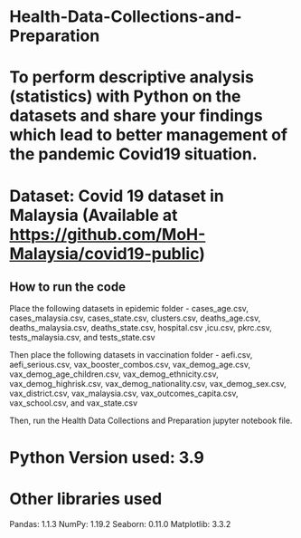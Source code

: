 # Health-Data-Collections-and-Preparation

# To perform descriptive analysis (statistics) with Python on the datasets and share your findings which lead to better management of the pandemic Covid19 situation.

# Dataset: Covid 19 dataset in Malaysia (Available at https://github.com/MoH-Malaysia/covid19-public)

## How to run the code
Place the following datasets in epidemic folder - cases_age.csv, cases_malaysia.csv, cases_state.csv, clusters.csv, deaths_age.csv, deaths_malaysia.csv, deaths_state.csv, hospital.csv
,icu.csv, pkrc.csv, tests_malaysia.csv, and tests_state.csv

Then place the following datasets in vaccination folder - aefi.csv, aefi_serious.csv, vax_booster_combos.csv, vax_demog_age.csv, vax_demog_age_children.csv, 
vax_demog_ethnicity.csv, vax_demog_highrisk.csv, vax_demog_nationality.csv, vax_demog_sex.csv, vax_district.csv, vax_malaysia.csv, vax_outcomes_capita.csv, vax_school.csv, and vax_state.csv

Then, run the Health Data Collections and Preparation jupyter notebook file. 

# Python Version used: 3.9

# Other libraries used

Pandas: 1.1.3 NumPy: 1.19.2 Seaborn: 0.11.0 Matplotlib: 3.3.2 
